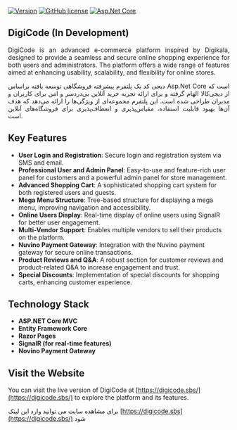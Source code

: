 [![Version](https://img.shields.io/badge/version-5.2.3-blue)](https://digicode.sbs/)
[![GitHub license](https://img.shields.io/badge/license-GPL%202-gold.svg)](https://opensource.org/licenses/GPL-2.0)
[![Asp.Net Core](https://img.shields.io/badge/.NetCore-6.0%2B-brightgreen.svg)](https://dotnet.microsoft.com/)

## DigiCode (In Development)

<p align="justify">
DigiCode is an advanced e-commerce platform inspired by Digikala, designed to provide a seamless and secure online shopping experience for both users and administrators. The platform offers a wide range of features aimed at enhancing usability, scalability, and flexibility for online stores.

<p align="justify">
دیجی کد یک پلتفرم پیشرفته فروشگاهی توسعه یافته براساس Asp.Net Core است که از دیجی‌کالا الهام گرفته و برای ارائه تجربه خرید آنلاین بی‌دردسر و امن برای کاربران و مدیران طراحی شده است. این پلتفرم مجموعه‌ای از ویژگی‌ها را ارائه می‌دهد که هدف آن‌ها بهبود قابلیت استفاده، مقیاس‌پذیری و انعطاف‌پذیری برای فروشگاه‌های آنلاین است.

## Key Features

- **User Login and Registration**: Secure login and registration system via SMS and email.
- **Professional User and Admin Panel**: Easy-to-use and feature-rich user panel for customers and a powerful admin panel for store management.
- **Advanced Shopping Cart**: A sophisticated shopping cart system for both registered users and guests.
- **Mega Menu Structure**: Tree-based structure for displaying a mega menu, improving navigation and accessibility.
- **Online Users Display**: Real-time display of online users using SignalR for better user engagement.
- **Multi-Vendor Support**: Enables multiple vendors to sell their products on the platform.
- **Nuvino Payment Gateway**: Integration with the Nuvino payment gateway for secure online transactions.
- **Product Reviews and Q&A**: A robust section for customer reviews and product-related Q&A to increase engagement and trust.
- **Special Discounts**: Implementation of special discounts for shopping carts, enhancing customer experience.

## Technology Stack

- **ASP.NET Core MVC**
- **Entity Framework Core**
- **Razor Pages**
- **SignalR (for real-time features)**
- **Novino Payment Gateway**

## Visit the Website

You can visit the live version of DigiCode at [https://digicode.sbs/](https://digicode.sbs/) to explore the platform and its features.

برای مشاهده سایت می توانید وارد این لینک [https://digicode.sbs](https://digicode.sbs/) شود



